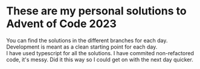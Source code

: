 # These are my personal solutions to Advent of Code 2023
You can find the solutions in the different branches for each day. Development is meant as a clean starting point for each day.  
I have used typescript for all the solutions. I have commited non-refactored code, it's messy. Did it this way so I could get on with the next day quicker. 


